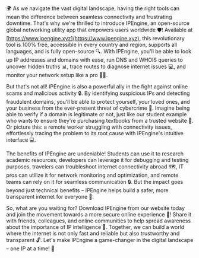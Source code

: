 🌍 As we navigate the vast digital landscape, having the right tools can mean the difference between seamless connectivity and frustrating downtime. That's why we're thrilled to introduce IPEngine, an open-source global networking utility app that empowers users worldwide 🛡️! Available at [https://www.ipengine.xyz](https://www.ipengine.xyz), this revolutionary tool is 100% free, accessible in every country and region, supports all languages, and is fully open-source 🔍. With IPEngine, you'll be able to look up IP addresses and domains with ease, run DNS and WHOIS queries to uncover hidden truths 📊, trace routes to diagnose internet issues 💻, and monitor your network setup like a pro 👨‍💻.

But that's not all! IPEngine is also a powerful ally in the fight against online scams and malicious activity 🔒. By identifying suspicious IPs and detecting fraudulent domains, you'll be able to protect yourself, your loved ones, and your business from the ever-present threat of cybercrime 🚀. Imagine being able to verify if a domain is legitimate or not, just like our student example who wants to ensure they're purchasing textbooks from a trusted website 💸. Or picture this: a remote worker struggling with connectivity issues, effortlessly tracing the problem to its root cause with IPEngine's intuitive interface 💻.

The benefits of IPEngine are undeniable! Students can use it to research academic resources, developers can leverage it for debugging and testing purposes, travelers can troubleshoot internet connectivity abroad 🗺️, IT pros can utilize it for network monitoring and optimization, and remote teams can rely on it for seamless communication 🔒. But the impact goes beyond just technical benefits – IPEngine helps build a safer, more transparent internet for everyone 👥.

So, what are you waiting for? Download IPEngine from our website today and join the movement towards a more secure online experience 🚀! Share it with friends, colleagues, and online communities to help spread awareness about the importance of IP intelligence 💬. Together, we can build a world where the internet is not only fast and reliable but also trustworthy and transparent 🔓. Let's make IPEngine a game-changer in the digital landscape – one IP at a time! 🌟